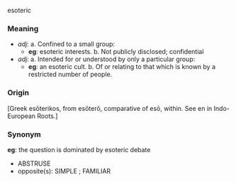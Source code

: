 esoteric
### Meaning
+ _adj_: 
   a. Confined to a small group:
	+ __eg__: esoteric interests.
   b. Not publicly disclosed; confidential
+ _adj_: 
   a. Intended for or understood by only a particular group: 
	+ __eg__: an esoteric cult.
   b. Of or relating to that which is known by a restricted number of people.

### Origin

[Greek esōterikos, from esōterō, comparative of esō, within. See en in Indo-European Roots.]

### Synonym

__eg__: the question is dominated by esoteric debate

+ ABSTRUSE
+ opposite(s): SIMPLE ; FAMILIAR


